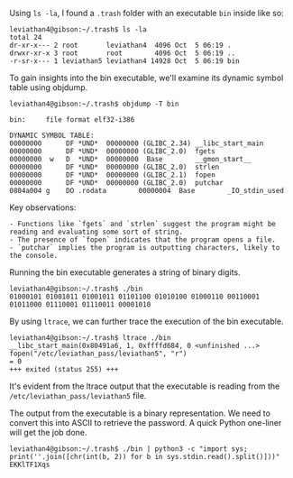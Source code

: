 Using `ls -la`, I found a `.trash` folder with an executable `bin` inside like so:

```
leviathan4@gibson:~/.trash$ ls -la
total 24
dr-xr-x--- 2 root       leviathan4  4096 Oct  5 06:19 .
drwxr-xr-x 3 root       root        4096 Oct  5 06:19 ..
-r-sr-x--- 1 leviathan5 leviathan4 14928 Oct  5 06:19 bin
```

To gain insights into the bin executable, we'll examine its dynamic symbol table using objdump.

```
leviathan4@gibson:~/.trash$ objdump -T bin 

bin:     file format elf32-i386

DYNAMIC SYMBOL TABLE:
00000000      DF *UND*  00000000 (GLIBC_2.34) __libc_start_main
00000000      DF *UND*  00000000 (GLIBC_2.0)  fgets
00000000  w   D  *UND*  00000000  Base        __gmon_start__
00000000      DF *UND*  00000000 (GLIBC_2.0)  strlen
00000000      DF *UND*  00000000 (GLIBC_2.1)  fopen
00000000      DF *UND*  00000000 (GLIBC_2.0)  putchar
0804a004 g    DO .rodata        00000004  Base        _IO_stdin_used
```

Key observations:

    - Functions like `fgets` and `strlen` suggest the program might be reading and evaluating some sort of string.
    - The presence of `fopen` indicates that the program opens a file.
    - `putchar` implies the program is outputting characters, likely to the console.

Running the bin executable generates a string of binary digits.

```
leviathan4@gibson:~/.trash$ ./bin
01000101 01001011 01001011 01101100 01010100 01000110 00110001 01011000 01110001 01110011 00001010 
```

By using `ltrace`, we can further trace the execution of the bin executable.

```
leviathan4@gibson:~/.trash$ ltrace ./bin
__libc_start_main(0x80491a6, 1, 0xffffd684, 0 <unfinished ...>
fopen("/etc/leviathan_pass/leviathan5", "r")                                                                                        = 0
+++ exited (status 255) +++
```
It's evident from the ltrace output that the executable is reading from the `/etc/leviathan_pass/leviathan5` file.

The output from the executable is a binary representation. We need to convert this into ASCII to retrieve the password. A quick Python one-liner will get the job done.

```
leviathan4@gibson:~/.trash$ ./bin | python3 -c "import sys; print(''.join([chr(int(b, 2)) for b in sys.stdin.read().split()]))"
EKKlTF1Xqs
```